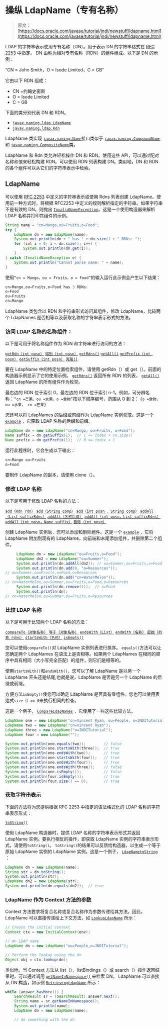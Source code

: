 # 操纵 LdapName（专有名称）

> 原文： [https://docs.oracle.com/javase/tutorial/jndi/newstuff/ldapname.html](https://docs.oracle.com/javase/tutorial/jndi/newstuff/ldapname.html)

LDAP 的字符串表示使用专有名称（DN）。用于表示 DN 的字符串格式在 [RFC 2253](http://www.ietf.org/rfc/rfc2253.txt) 中指定。 DN 由称为相对专有名称（RDN）的组件组成。以下是 DN 的示例：

“CN = John Smith，O = Isode Limited，C = GB”

它由以下 RDN 组成：

*   CN =约翰史密斯
*   O = Isode Limited
*   C = GB

下面的类分别代表 DN 和 RDN。

*   [`javax.naming.ldap.LdapName`](https://docs.oracle.com/javase/8/docs/api/javax/naming/ldap/LdapName.html)
*   [`javax.naming.ldap.Rdn`](https://docs.oracle.com/javase/8/docs/api/javax/naming/ldap/Rdn.html)

LdapName 类实现 [`javax.naming.Name`](https://docs.oracle.com/javase/8/docs/api/javax/naming/Name.html)接口类似于 [`javax.naming.CompoundName`](https://docs.oracle.com/javase/8/docs/api/javax/naming/Name.html)和 [`javax.naming.CompositeName`](https://docs.oracle.com/javase/8/docs/api/javax/naming/CompositeName.html)类。

LdapName 和 Rdn 类允许轻松操作 DN 和 RDN。使用这些 API，可以通过配对名称和值来轻松构建 RDN。可以使用 RDN 列表构建 DN。类似地，DN 和 RDN 的各个组件可以从它们的字符串表示中检索。

## LdapName

可以使用 [RFC 2253](http://www.ietf.org/rfc/rfc2253.txt) 中定义的字符串表示或使用 Rdns 列表创建 LdapName。使用前一种方式时，将根据 RFC2253 中定义的规则解析指定的字符串。如果字符串不是有效的 DN，则抛出 [`InvalidNameException`](https://docs.oracle.com/javase/8/docs/api/javax/naming/InvalidNameException.html)。这是一个使用构造器来解析 LDAP 名称并打印其组件的示例。

```java
String name = "cn=Mango,ou=Fruits,o=Food";
try {
    LdapName dn = new LdapName(name);
    System.out.println(dn + " has " + dn.size() + " RDNs: ");
    for (int i = 0; i < dn.size(); i++) {
        System.out.println(dn.get(i));
    }
} catch (InvalidNameException e) {
    System.out.println("Cannot parse name: " + name);
}

```

使用`“cn = Mango，ou = Fruits，o = Food”`的输入运行此示例会产生以下结果：

```java
cn=Mango,ou=Fruits,o=Food has 3 RDNs: 
o=Food
ou=Fruits
cn=Mango

```

LdapName 类包含以 RDN 和字符串形式访问其组件，修改 LdapName，比较两个 LdapNames 是否相等以及获取名称的字符串表示形式的方法。

### 访问 LDAP 名称的名称组件：

以下是可用于将名称组件作为 RDN 和字符串进行访问的方法：

[`getRdn（int posn）`](https://docs.oracle.com/javase/8/docs/api/javax/naming/ldap/LdapName.html#getRdn-int-)
[`得到（int posn）`](https://docs.oracle.com/javase/8/docs/api/javax/naming/ldap/LdapName.html#get-int-)
[`getRdns()`](https://docs.oracle.com/javase/8/docs/api/javax/naming/ldap/LdapName.html#getRdns--)
[`getAll()`](https://docs.oracle.com/javase/8/docs/api/javax/naming/ldap/LdapName.html#getAll--)
[`getPrefix（int posn）`](https://docs.oracle.com/javase/8/docs/api/javax/naming/ldap/LdapName.html#getPrefix-intposn-)
[`getSuffix（int posn）`](https://docs.oracle.com/javase/8/docs/api/javax/naming/ldap/LdapName.html#getSuffix-intposn-)
[`克隆()`](https://docs.oracle.com/javase/8/docs/api/javax/naming/ldap/LdapName.html#clone--)

要在 LdapName 中的特定位置检索组件，请使用 getRdn（）或 get（）。前面的构造器示例显示了它的使用示例。 [`getRdns()`](https://docs.oracle.com/javase/8/docs/api/javax/naming/ldap/LdapName.html#getRdns--) 返回所有 RDN 的列表， [`getAll()`](https://docs.oracle.com/javase/8/docs/api/javax/naming/ldap/LdapName.html#getAll--) 返回 LdapName 的所有组件作为枚举。

最右边的 RDN 位于索引 0，最左边的 RDN 位于索引 n-1。例如，可分辨名称：`“cn =芒果，ou =水果，o =食物”`按以下顺序编号，范围从 0 到 2： `{o =食物，ou =水果， cn =芒果}`

您还可以将 LdapNames 的后缀或前缀作为 LdapName 实例获取。这是一个 [`example`](examples/LdapNameSuffixPrefix.java) ，它获取 LDAP 名称的后缀和前缀。

```java
LdapName dn = new LdapName("cn=Mango, ou=Fruits, o=Food");
Name suffix = dn.getSuffix(1);  // 1 <= index < cn.size()
Name prefix = dn.getPrefix(1);  // 0 <= index < 1

```

运行此程序时，它会生成以下输出：

```java
cn=Mango ou=Fruits
o=Food 

```

要制作 LdapName 的副本，请使用 clone（）。

### 修改 LDAP 名称

以下是可用于修改 LDAP 名称的方法：

[`add（Rdn rdn）`](https://docs.oracle.com/javase/8/docs/api/javax/naming/ldap/LdapName.html#add-Rdn-)
[`add（String comp）`](https://docs.oracle.com/javase/8/docs/api/javax/naming/ldap/LdapName.html#add-String-)
[`add（int posn ，String comp）`](https://docs.oracle.com/javase/8/docs/api/javax/naming/ldap/LdapName.html#add-int-String-)
[`addAll（List suffixRdns）`](https://docs.oracle.com/javase/8/docs/api/javax/naming/ldap/LdapName.html#addAll-List-)
[`addAll（名称后缀）`](https://docs.oracle.com/javase/8/docs/api/javax/naming/ldap/LdapName.html#addAll-Namesuffix-)
[`addAll（int posn，List suffixRdns）`](https://docs.oracle.com/javase/8/docs/api/javax/naming/ldap/LdapName.html#addAll-int-List-)
[`addAll（int posn，Name suffix）`](https://docs.oracle.com/javase/8/docs/api/javax/naming/ldap/LdapName.html#addAll-int-Name-)
[`删除（int posn）`](https://docs.oracle.com/javase/8/docs/api/javax/naming/ldap/LdapName.html#remove-int-)

创建 LdapName 实例后，您可以添加和删除组件。这是一个 [`example`](examples/ModifyLdapName.java) ，它将 LdapName 附加到现有的 LdapName，向前端和末尾添加组件，并删除第二个组件。

```java
     LdapName dn = new LdapName("ou=Fruits,o=Food");
     LdapName dn2 = new LdapName("ou=Summer");
     System.out.println(dn.addAll(dn2)); // ou=Summer,ou=Fruits,o=Food
     System.out.println(dn.add(0, "o=Resources")); 
// ou=Summer,ou=Fruits,o=Food,o=Resources
     System.out.println(dn.add("cn=WaterMelon")); 
// cn=WaterMelon,ou=Summer,ou=Fruits,o=Food,o=Resources
     System.out.println(dn.remove(1));  // o=Food
     System.out.println(dn);  
// cn=WaterMelon,ou=Summer,ou=Fruits,o=Resources

```

### 比较 LDAP 名称

以下是可用于比较两个 LDAP 名称的方法：

[`compareTo（对象名称）`](https://docs.oracle.com/javase/8/docs/api/javax/naming/ldap/LdapName.html#compareTo-Object-)
[`等于（对象名称）`](https://docs.oracle.com/javase/8/docs/api/javax/naming/ldap/LdapName.html#equals-Object-)
[`endsWith（List）`](https://docs.oracle.com/javase/8/docs/api/javax/naming/ldap/LdapName.html#endsWith-List-)
[`endWith（名称）`](https://docs.oracle.com/javase/8/docs/api/javax/naming/ldap/LdapName.html#endsWith-Name-)
[`起始（列表 rdns）`](https://docs.oracle.com/javase/8/docs/api/javax/naming/ldap/LdapName.html#startsWith-iList-)
[`startsWith（名称）`](https://docs.oracle.com/javase/8/docs/api/javax/naming/ldap/LdapName.html#startsWith-Name-)
[`isEmpty()`](https://docs.oracle.com/javase/8/docs/api/javax/naming/ldap/LdapName.html#isEmpty--)

您可以使用`compareTo()`对 LdapName 实例列表进行排序。 `equals()`方法可以让您确定两个 LdapNames 在语法上是否相等。如果两个 LdapNames 在相同的顺序中具有相同（大小写完全匹配）的组件，则它们是相等的。

使用`startsWith()`和`endsWith()`，您可以了解 LdapName 是以另一个 LdapName 开头还是结尾;也就是说，LdapName 是否是另一个 LdapName 的后缀或前缀。

方便方法`isEmpty()`使您可以确定 LdapName 是否具有零组件。您也可以使用表达式`size（）== 0`来执行相同的检查。

这是一个例子， [`CompareLdapNames`](examples/CompareLdapNames.java) ，它使用了一些这些比较方法。

```java
LdapName one = new LdapName("cn=Vincent Ryan, ou=People, o=JNDITutorial");
LdapName two = new LdapName("cn=Vincent Ryan");
LdapName three = new LdapName("o=JNDITutorial");
LdapName four = new LdapName("");

System.out.println(one.equals(two));        // false
System.out.println(one.startsWith(three));  // true
System.out.println(one.endsWith(two));      // true
System.out.println(one.startsWith(four));   // true
System.out.println(one.endsWith(four));     // true
System.out.println(one.endsWith(three));    // false
System.out.println(one.isEmpty());          // false
System.out.println(four.isEmpty());         // true
System.out.println(four.size() == 0);       // true

```

### 获取字符串表示

下面的方法将为您提供根据 RFC 2253 中指定的语法格式化的 LDAP 名称的字符串表示形式：

[`toString()`](https://docs.oracle.com/javase/8/docs/api/javax/naming/ldap/LdapName.html#toString--)

使用 LdapName 构造器时，提供 LDAP 名称的字符串表示形式并返回 LdapName 实例。要执行相反的操作，即获取 LdapName 实例的字符串表示形式，请使用`toString()`。 `toString()`的结果可以反馈给构造器，以生成一个等于原始 LdapName 实例的 LdapName 实例。这是一个例子， [`LdapNametoString`](examples/LdapNametoString.java) ：

```java
LdapName dn = new LdapName(name);
String str = dn.toString();
System.out.println(str);
LdapName dn2 = new LdapName(str);
System.out.println(dn.equals(dn2));  // true

```

### LdapName 作为 Context 方法的参数

Context 方法要求将复合名称或复合名称作为参数传递给其方法。因此，LdapName 可以直接传递给上下文方法，如 [`LookupLdapName`](examples/LookupLdapName.java) 所示：

```java
// Create the initial context
Context ctx = new InitialContext(env);

// An LDAP name
LdapName dn = new LdapName("ou=People,o=JNDITutorial");

// Perform the lookup using the dn
Object obj = ctx.lookup(dn);

```

类似地，当 Context 方法从 list（），listBindings（）或 search（）操作返回结果时，可以通过调用 [`getNameInNamespace()`](https://docs.oracle.com/javase/8/docs/api/javax/naming/ldap/LdapName.html#getNameInNamepspace--) 来检索 DN。 LdapName 可以直接从 DN 构造，如示例 [`RetrievingLdapName`](examples/RetrievingLdapName.java) 所示：

```java
while (answer.hasMore()) {
    SearchResult sr = (SearchResult) answer.next();
    String name = sr.getNameInNamespace();
    System.out.println(name);
    LdapName dn = new LdapName(name);

    // do something with the dn

```